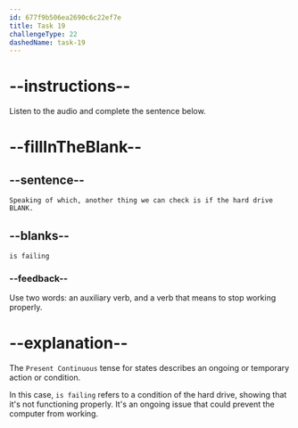 ```yaml
---
id: 677f9b506ea2690c6c22ef7e
title: Task 19
challengeType: 22
dashedName: task-19
---
```


<!-- (audio) Sarah: Speaking of which, another thing we can check is if the hard drive is failing. -->

# --instructions--

Listen to the audio and complete the sentence below.

# --fillInTheBlank--

## --sentence--

`Speaking of which, another thing we can check is if the hard drive BLANK.`

## --blanks--

`is failing`

### --feedback--

Use two words: an auxiliary verb, and a verb that means to stop working properly.

# --explanation--

The `Present Continuous` tense for states describes an ongoing or temporary action or condition.

In this case, `is failing` refers to a condition of the hard drive, showing that it's not functioning properly. It's an ongoing issue that could prevent the computer from working.
